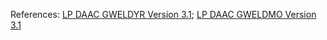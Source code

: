 References: [LP DAAC GWELDYR Version 3.1](https://doi.org/10.5067/MEaSUREs/GWELD/GWELDYR.031); [LP DAAC GWELDMO Version 3.1](https://doi.org/10.5067/MEaSUREs/GWELD/GWELDMO.031)